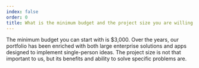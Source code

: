```yaml
---
index: false
order: 0
title: What is the minimum budget and the project size you are willing to work with?
---
```

The minimum budget you can start with is $3,000. Over the years, our portfolio has been enriched with both large enterprise solutions and apps designed to implement single-person ideas. The project size is not that important to us, but its benefits and ability to solve specific problems are.